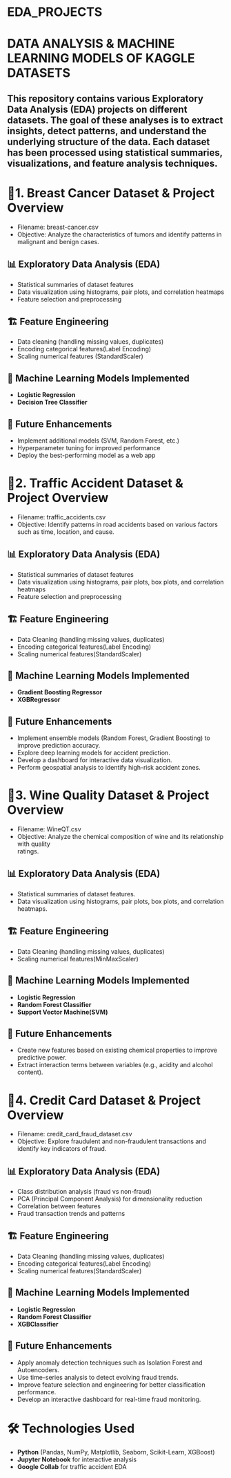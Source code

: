 # EDA_PROJECTS
# DATA ANALYSIS & MACHINE LEARNING MODELS OF KAGGLE DATASETS
## This repository contains various Exploratory Data Analysis (EDA) projects on different datasets. The goal of these analyses is to extract insights, detect patterns, and understand the underlying structure of the data. Each dataset has been processed using statistical summaries, visualizations, and feature analysis techniques.

# 📌1. Breast Cancer Dataset & Project Overview
  - Filename: breast-cancer.csv
  - Objective: Analyze the characteristics of tumors and identify patterns in malignant and benign 
     cases.
    
## 📊 Exploratory Data Analysis (EDA)
  - Statistical summaries of dataset features
  - Data visualization using histograms, pair plots, and correlation heatmaps
  - Feature selection and preprocessing

## 🏗️ Feature Engineering 
  - Data cleaning (handling missing values, duplicates)
  - Encoding categorical features(Label Encoding)
  - Scaling numerical features (StandardScaler)

## 🤖 Machine Learning Models Implemented 
  - **Logistic Regression** 
  - **Decision Tree Classifier**

## 🔮 Future Enhancements
  - Implement additional models (SVM, Random Forest, etc.)
  - Hyperparameter tuning for improved performance
  - Deploy the best-performing model as a web app



# 📌2. Traffic Accident Dataset & Project Overview
  - Filename: traffic_accidents.csv
  - Objective: Identify patterns in road accidents based on various factors such as time, 
    location, and cause.

## 📊 Exploratory Data Analysis (EDA)
 - Statistical summaries of dataset features
 - Data visualization using histograms, pair plots, box plots, and correlation heatmaps
 - Feature selection and preprocessing

## 🏗️ Feature Engineering
  - Data Cleaning (handling missing values, duplicates)
  - Encoding categorical features(Label Encoding)
  - Scaling numerical features(StandardScaler)

## 🤖 Machine Learning Models Implemented
  -  **Gradient Boosting Regressor** 
  -  **XGBRegressor**

## 🔮 Future Enhancements
  - Implement ensemble models (Random Forest, Gradient Boosting) to improve prediction accuracy.
  - Explore deep learning models for accident prediction.
  - Develop a dashboard for interactive data visualization.
  - Perform geospatial analysis to identify high-risk accident zones.


 # 📌3. Wine Quality Dataset & Project Overview
   - Filename: WineQT.csv
   - Objective: Analyze the chemical composition of wine and its relationship with quality  
     ratings.

## 📊 Exploratory Data Analysis (EDA)
 - Statistical summaries of dataset features.
 - Data visualization using histograms, pair plots, box plots, and correlation heatmaps.

## 🏗️ Feature Engineering
  - Data Cleaning (handling missing values, duplicates)
  - Scaling numerical features(MinMaxScaler)

## 🤖 Machine Learning Models Implemented
  -  **Logistic Regression** 
  -  **Random Forest Classifier**
  -  **Support Vector Machine(SVM)**

## 🔮 Future Enhancements
  - Create new features based on existing chemical properties to improve predictive power.
  - Extract interaction terms between variables (e.g., acidity and alcohol content).


# 📌4. Credit Card Dataset & Project Overview
  - Filename: credit_card_fraud_dataset.csv
  - Objective: Explore fraudulent and non-fraudulent transactions and identify key indicators of 
    fraud.

## 📊 Exploratory Data Analysis (EDA)
   - Class distribution analysis (fraud vs non-fraud)
   - PCA (Principal Component Analysis) for dimensionality reduction
   - Correlation between features
   - Fraud transaction trends and patterns

## 🏗️ Feature Engineering
  - Data Cleaning (handling missing values, duplicates)
  - Encoding categorical features(Label Encoding)
  - Scaling numerical features(StandardScaler)

## 🤖 Machine Learning Models Implemented
  -  **Logistic Regression** 
  -  **Random Forest Classifier**
  -  **XGBClassifier**

## 🔮 Future Enhancements
  - Apply anomaly detection techniques such as Isolation Forest and Autoencoders.
  - Use time-series analysis to detect evolving fraud trends.
  - Improve feature selection and engineering for better classification performance.
  - Develop an interactive dashboard for real-time fraud monitoring.

# 🛠 Technologies Used
  - **Python** (Pandas, NumPy, Matplotlib, Seaborn, Scikit-Learn, XGBoost)
  - **Jupyter Notebook** for interactive analysis
  - **Google Collab** for traffic accident EDA


